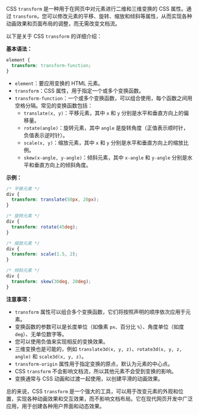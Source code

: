 CSS `transform` 是一种用于在网页中对元素进行二维和三维变换的 CSS 属性。通过 `transform`，您可以修改元素的平移、旋转、缩放和倾斜等属性，从而实现各种动画效果和页面布局的调整，而无需改变文档流。

以下是关于 CSS `transform` 的详细介绍：

**基本语法：**

```css
element {
  transform: transform-function;
}
```

- `element`：要应用变换的 HTML 元素。
- `transform`：CSS 属性，用于指定一个或多个变换函数。
- `transform-function`：一个或多个变换函数，可以组合使用，每个函数之间用空格分隔。常见的变换函数包括：
  - `translate(x, y)`：平移元素，其中 `x` 和 `y` 分别是水平和垂直方向上的偏移量。
  - `rotate(angle)`：旋转元素，其中 `angle` 是旋转角度（正值表示顺时针，负值表示逆时针）。
  - `scale(x, y)`：缩放元素，其中 `x` 和 `y` 分别是水平和垂直方向上的缩放比例。
  - `skew(x-angle, y-angle)`：倾斜元素，其中 `x-angle` 和 `y-angle` 分别是水平和垂直方向上的倾斜角度。

**示例：**

```css
/* 平移元素 */
div {
  transform: translate(50px, 20px);
}

/* 旋转元素 */
div {
  transform: rotate(45deg);
}

/* 缩放元素 */
div {
  transform: scale(1.5, 2);
}

/* 倾斜元素 */
div {
  transform: skew(30deg, 20deg);
}
```

**注意事项：**

- `transform` 属性可以组合多个变换函数，它们将按照声明的顺序依次应用于元素。
- 变换函数的参数可以是长度单位（如像素 `px`、百分比 `%`）、角度单位（如度 `deg`）、无单位数字等。
- 您可以使用负值来实现相反的变换效果。
- 三维变换也是可能的，例如 `translate3d(x, y, z)`、`rotate3d(x, y, z, angle)` 和 `scale3d(x, y, z)`。
- `transform-origin` 属性用于指定变换的原点，默认为元素的中心点。
- CSS `transform` 不会影响文档流，所以其他元素不会受到变换的影响。
- 变换通常与 CSS 动画和过渡一起使用，以创建平滑的动画效果。

总的来说，CSS `transform` 是一个强大的工具，可以用于改变元素的外观和位置，实现各种动画效果和交互效果，而不影响文档布局。它在现代网页开发中广泛应用，用于创建各种用户界面和动态效果。